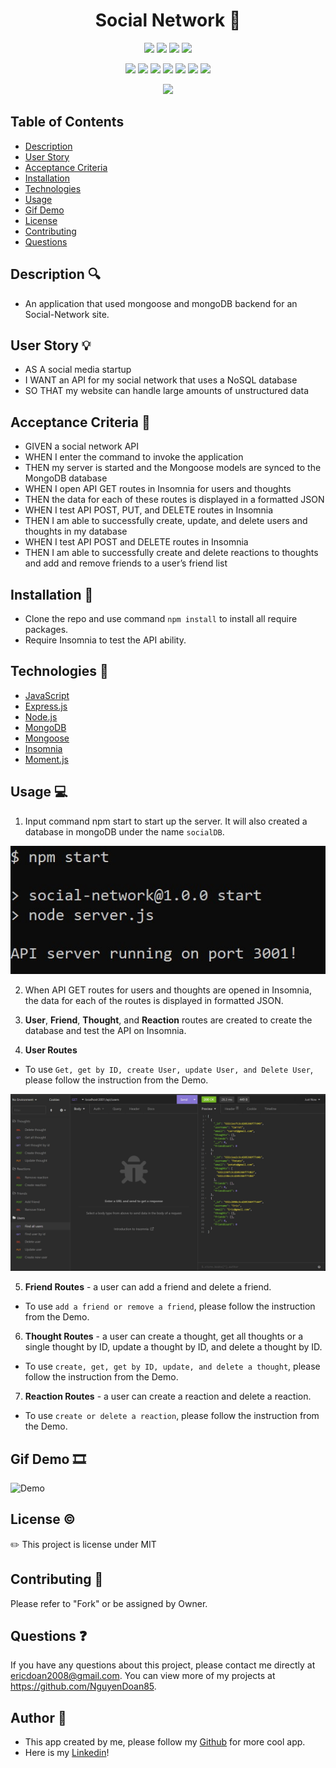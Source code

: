 <h1 align="center">Social Network 💬</h1>

<p align="center">
    <img src="https://img.shields.io/github/repo-size/NguyenDoan85/Social-Network" />
    <img src="https://img.shields.io/github/languages/top/NguyenDoan85/Social-Network"  />
    <img src="https://img.shields.io/github/issues/NguyenDoan85/Social-Network" />
    <img src="https://img.shields.io/github/last-commit/NguyenDoan85/Social-Network" >
    </a>
</p>

<p align="center">
    <img src="https://img.shields.io/badge/Javascript-yellow" />
    <img src="https://img.shields.io/badge/MongoDB-blue"  />
    <img src="https://img.shields.io/badge/Mongoose-lightgrey" />
    <img src="https://img.shields.io/badge/Insomnia-orange" />
    <img src="https://img.shields.io/badge/Node.js-blue"  />
    <img src="https://img.shields.io/badge/Express.js-green" />
    <img src="https://img.shields.io/badge/Moment.js-teal" />
</p>

<p align="center">
    <img src="http://img.shields.io/badge/license-MIT-blue.svg"/>
</p>

## Table of Contents

- [Description](#description-🔍)
- [User Story](#user-story-💡)
- [Acceptance Criteria](#acceptance-criteria-🎯)
- [Installation](#installation-💾)
- [Technologies](#technologies-🔧)
- [Usage](#usage-💻)
- [Gif Demo](#Gif-Demo-🎞️)
- [License](#license-©️)
- [Contributing](#contributing-🧩)
- [Questions](#questions-❓)


## Description 🔍

- An application that used mongoose and mongoDB backend for an Social-Network site.

## User Story 💡

- AS A social media startup
- I WANT an API for my social network that uses a NoSQL database
- SO THAT my website can handle large amounts of unstructured data

## Acceptance Criteria 🎯

- GIVEN a social network API
- WHEN I enter the command to invoke the application
- THEN my server is started and the Mongoose models are synced to the MongoDB database
- WHEN I open API GET routes in Insomnia for users and thoughts
- THEN the data for each of these routes is displayed in a formatted JSON
- WHEN I test API POST, PUT, and DELETE routes in Insomnia
- THEN I am able to successfully create, update, and delete users and thoughts in my database
- WHEN I test API POST and DELETE routes in Insomnia
- THEN I am able to successfully create and delete reactions to thoughts and add and remove friends to a user’s friend list

## Installation 💾
- Clone the repo and use command `npm install` to install all require packages. 
- Require Insomnia to test the API ability.

## Technologies 🔧
- [JavaScript](https://developer.mozilla.org/en-US/docs/Web/JavaScript)
- [Express.js](https://expressjs.com/)
- [Node.js](https://nodejs.org/en/)
- [MongoDB](https://www.mongodb.com/)
- [Mongoose](https://mongoosejs.com/)
- [Insomnia](https://insomnia.rest/)
- [Moment.js](https://www.npmjs.com/package/moment)

## Usage 💻

1. Input command npm start to start up the server. It will also created a database in mongoDB under the name `socialDB`.

<img src="./asset/start-server.jpg">

2. When API GET routes for users and thoughts are opened in Insomnia, the data for each of the routes is displayed in formatted JSON.

3. **User**, **Friend**, **Thought**, and **Reaction** routes are created to create the database and test the API on Insomnia.

4. **User Routes** 
- To use `Get, get by ID, create User, update User, and Delete User`, please follow the instruction from the Demo.

<img src="./asset/users.jpg">

5. **Friend Routes** - a user can add a friend and delete a friend.

- To use `add a friend or remove a friend`, please follow the instruction from the Demo.

6. **Thought Routes** - a user can create a thought, get all thoughts or a single thought by ID, update a thought by ID, and delete a thought by ID.

- To use `create, get, get by ID, update, and delete a thought`, please follow the instruction from the Demo.

7. **Reaction Routes** - a user can create a reaction and delete a reaction.

- To use `create or delete a reaction`, please follow the instruction from the Demo.

## Gif Demo 🎞️
![Demo](./asset/Demo.gif)

## License ©️
✏️ This project is license under MIT

## Contributing 🧩

Please refer to "Fork" or be assigned by Owner.

## Questions ❓

If you have any questions about this project, please contact me directly at ericdoan2008@gmail.com. You can view more of my projects at https://github.com/NguyenDoan85.

## Author 🎊

- This app created by me, please follow my [Github](https://github.com/NguyenDoan85) for more cool app. 
- Here is my [Linkedin](https://www.linkedin.com/in/eric-doan-80547b86/)!